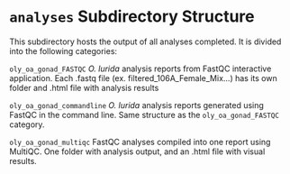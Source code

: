 # `analyses` Subdirectory Structure
This subdirectory hosts the output of all analyses completed. It is divided into the following categories:

`oly_oa_gonad_FASTQC`
*O. lurida* analysis reports from FastQC interactive application. Each .fastq file (ex. filtered_106A_Female_Mix...) has its own folder and .html file with analysis results

`oly_oa_gonad_commandline`
*O. lurida* analysis reports generated using FastQC in the command line. Same structure as the `oly_oa_gonad_FASTQC` category.

`oly_oa_gonad_multiqc` 
FastQC analyses compiled into one report using MultiQC. One folder with analysis output, and an .html file with visual results.

